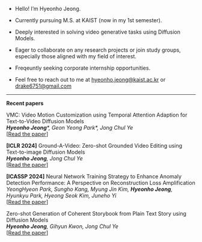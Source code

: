 

- Hello! I’m Hyeonho Jeong.

- Currently pursuing M.S. at KAIST (now in my 1st semester).

- Deeply interested in solving video generative tasks using Diffusion Models.

- Eager to collaborate on any research projects or join study groups, especially those aligned with my field of interest.

- Freqeuntly seeking corporate internship opportunities.

- Feel free to reach out to me at hyeonho.jeong@kaist.ac.kr or drake6751@gmail.com

----

**Recent papers**

VMC: Video Motion Customization using Temporal Attention Adaption for Text-to-Video Diffusion Models \
_**Hyeonho Jeong***, Geon Yeong Park*, Jong Chul Ye_ \
[[Read the paper](https://arxiv.org/abs/2312.00845)]

**[ICLR 2024]** Ground-A-Video: Zero-shot Grounded Video Editing using Text-to-image Diffusion Models \
***Hyeonho Jeong**, Jong Chul Ye* \
[[Read the paper](https://arxiv.org/abs/2310.01107)]


**[ICASSP 2024]** Neural Network Training Strategy to Enhance Anomaly Detection Performance: A Perspective on Reconstruction Loss Amplification \
*YeongHyeon Park, Sungho Kang, Myung Jin Kim, **Hyeonho Jeong**, Hyunkyu Park, Hyeong Seok Kim, Juneho Yi* \
[[Read the paper](https://arxiv.org/abs/2308.14595)]


Zero-shot Generation of Coherent Storybook from Plain Text Story using Diffusion Models \
***Hyeonho Jeong**, Gihyun Kwon, Jong Chul Ye* \
[[Read the paper](https://arxiv.org/abs/2302.03900)]

